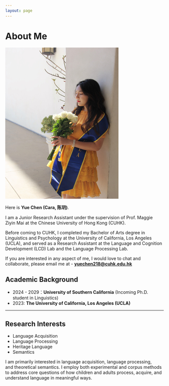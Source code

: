 ```yaml
---
layout: page
---
```


# About Me

<img src="images/yuechen.jpg" class="floatpic" width="360" height="480">

Here is **Yue Chen (Cara, 陈玥)**.

I am a Junior Research Assistant under the supervision of Prof. Maggie Ziyin Mai at the Chinese University of Hong Kong (CUHK).

Before coming to CUHK, I completed my Bachelor of Arts degree in Linguistics and Psychology at the University of California, Los Angeles (UCLA), and served as a Research Assistant at the Language and Cognition Development (LCD) Lab and the Language Processing Lab.

If you are interested in any aspect of me, I would love to chat and collaborate, please email me at - **yuechen218@cuhk.edu.hk**

## Academic Background

- 2024 - 2029：**University of Southern California** (Incoming Ph.D. student in Linguistics)
- 2023: **The University of California, Los Angeles (UCLA)**

---

## Research Interests

- Language Acquisition
- Language Processing
- Heritage Language
- Semantics

I am primarily interested in language acquisition, language processing, and theoretical semantics. I employ both experimental and corpus methods to address core questions of how children and adults process, acquire, and understand language in meaningful ways.


